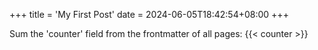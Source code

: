 +++
title = 'My First Post'
date = 2024-06-05T18:42:54+08:00
+++

Sum the 'counter' field from the frontmatter of all pages: 
{{< counter >}} 
